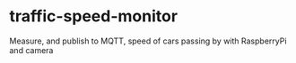 # traffic-speed-monitor
Measure, and publish to MQTT, speed of cars passing by with RaspberryPi and camera

